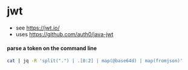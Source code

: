 # jwt

- see https://jwt.io/
- uses https://github.com/auth0/java-jwt

#### parse a token on the command line
```bash
cat | jq -R 'split(".") | .[0:2] | map(@base64d) | map(fromjson)'
```
